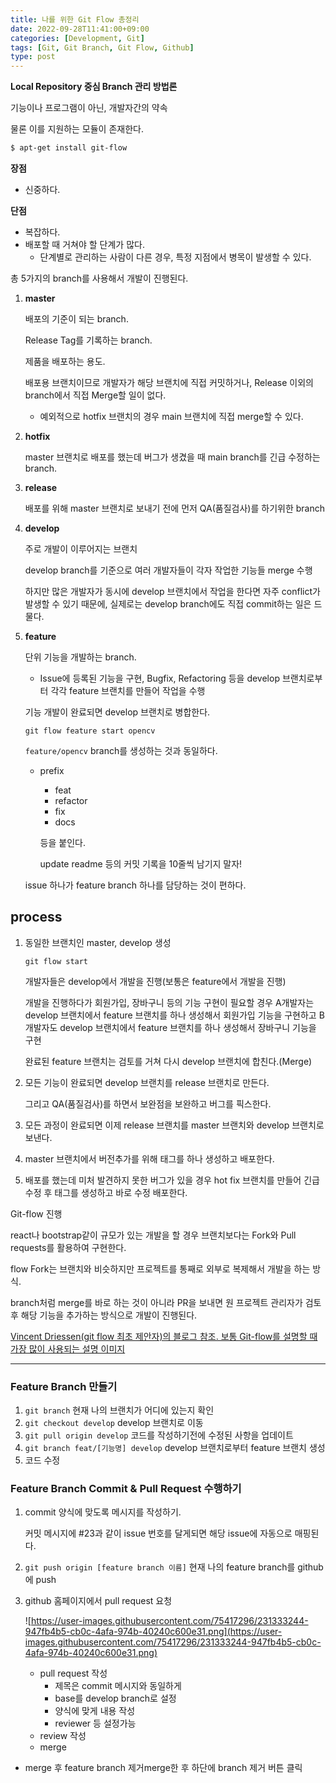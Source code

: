 ```yaml
---
title: 나를 위한 Git Flow 총정리
date: 2022-09-28T11:41:00+09:00
categories: [Development, Git]
tags: [Git, Git Branch, Git Flow, Github]
type: post
---
```

**Local Repository 중심 Branch 관리 방법론**

기능이나 프로그램이 아닌, 개발자간의 약속

물론 이를 지원하는 모듈이 존재한다.

```bash
$ apt-get install git-flow
```

**장점**

- 신중하다.

**단점**

- 복잡하다.
- 배포할 때 거쳐야 할 단계가 많다.
    - 단계별로 관리하는 사람이 다른 경우, 특정 지점에서 병목이 발생할 수 있다.

총 5가지의 branch를 사용해서 개발이 진행된다.

1. **master**
    
    배포의 기준이 되는 branch.
    
    Release Tag를 기록하는 branch.
    
    제품을 배포하는 용도.
    
    배포용 브랜치이므로 개발자가 해당 브랜치에 직접 커밋하거나, Release 이외의 branch에서 직접 Merge할 일이 없다.
    
    - 예외적으로 hotfix 브랜치의 경우 main 브랜치에 직접 merge할 수 있다.
2. **hotfix**
    
    master 브랜치로 배포를 했는데 버그가 생겼을 때 main branch를 긴급 수정하는 branch.
    
3. **release**
    
    배포를 위해 master 브랜치로 보내기 전에 먼저 QA(품질검사)를 하기위한 branch
    
4. **develop**
    
    주로 개발이 이루어지는 브랜치
    
    develop branch를 기준으로 여러 개발자들이 각자 작업한 기능들 merge 수행
    
    하지만 많은 개발자가 동시에 develop 브랜치에서 작업을 한다면 자주 conflict가 발생할 수 있기 때문에, 실제로는 develop branch에도 직접 commit하는 일은 드물다.
    
5. **feature**
    
    단위 기능을 개발하는 branch.
    
    - Issue에 등록된 기능을 구현, Bugfix, Refactoring 등을 develop 브랜치로부터 각각 feature 브랜치를 만들어 작업을 수행
    
     기능 개발이 완료되면 develop 브랜치로 병합한다.
    
    `git flow feature start opencv`
    
    `feature/opencv` branch를 생성하는 것과 동일하다.
    
    - prefix
        - feat
        - refactor
        - fix
        - docs
        
        등을 붙인다.
        
        update readme 등의 커밋 기록을 10줄씩 남기지 말자!
        
    
    issue 하나가 feature branch 하나를 담당하는 것이 편하다.
    

## process

1. 동일한 브랜치인 master, develop 생성
    
    `git flow start`
    
    개발자들은 develop에서 개발을 진행(보통은 feature에서 개발을 진행)
    
    개발을 진행하다가 회원가입, 장바구니 등의 기능 구현이 필요할 경우 A개발자는 develop 브랜치에서 feature 브랜치를 하나 생성해서 회원가입 기능을 구현하고 B개발자도 develop 브랜치에서 feature 브랜치를 하나 생성해서 장바구니 기능을 구현
    
    완료된 feature 브랜치는 검토를 거쳐 다시 develop 브랜치에 합친다.(Merge)
    
2. 모든 기능이 완료되면 develop 브랜치를 release 브랜치로 만든다.
    
    그리고 QA(품질검사)를 하면서 보완점을 보완하고 버그를 픽스한다.
    
3. 모든 과정이 완료되면 이제 release 브랜치를 master 브랜치와 develop 브랜치로 보낸다.
4. master 브랜치에서 버전추가를 위해 태그를 하나 생성하고 배포한다.
5. 배포를 했는데 미처 발견하지 못한 버그가 있을 경우 hot fix 브랜치를 만들어 긴급 수정 후 태그를 생성하고 바로 수정 배포한다.

Git-flow 진행

react나 bootstrap같이 규모가 있는 개발을 할 경우 브랜치보다는 Fork와 Pull requests를 활용하여 구현한다.

flow Fork는 브랜치와 비슷하지만 프로젝트를 통째로 외부로 복제해서 개발을 하는 방식.

branch처럼 merge를 바로 하는 것이 아니라 PR을 보내면 원 프로젝트 관리자가 검토 후 해당  기능을 추가하는 방식으로 개발이 진행된다.

[Vincent Driessen(git flow 최초 제안자)의 블로그 참조. 보통 Git-flow를 설명할 때 가장 많이 사용되는 설명 이미지](https://t1.daumcdn.net/cfile/tistory/99CD994C5E69CCF223)


---

### Feature Branch 만들기

1. `git branch` 현재 나의 브랜치가 어디에 있는지 확인
2. `git checkout develop` develop 브랜치로 이동
3. `git pull origin develop` 코드를 작성하기전에 수정된 사항을 업데이트
4. `git branch feat/[기능명] develop` develop 브랜치로부터 feature 브랜치 생성
5. 코드 수정

### Feature Branch Commit & Pull Request 수행하기

1. commit 양식에 맞도록 메시지를 작성하기.
    
    커밋 메시지에 #23과 같이 issue 번호를 달게되면 해당 issue에 자동으로 매핑된다.
    
2. `git push origin [feature branch 이름]` 현재 나의 feature branch를 github에 push
3. github 홈페이지에서 pull request 요청
    
    ![https://user-images.githubusercontent.com/75417296/231333244-947fb4b5-cb0c-4afa-974b-40240c600e31.png](https://user-images.githubusercontent.com/75417296/231333244-947fb4b5-cb0c-4afa-974b-40240c600e31.png)
    
    - pull request 작성
        - 제목은 commit 메시지와 동일하게
        - base를 develop branch로 설정
        - 양식에 맞게 내용 작성
        - reviewer 등 설정가능
    - review 작성
    - merge
- merge 후 feature branch 제거merge한 후 하단에 branch 제거 버튼 클릭